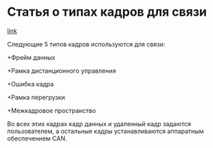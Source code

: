 # Статья о типах кадров для связи

[link](https://blog.csdn.net/shanghaiqianlun/article/details/1791154)

Следующие 5 типов кадров используются для связи:

+Фрейм данных

+Рамка дистанционного управления

+Ошибка кадра

+Рамка перегрузки

+Межкадровое пространство

Во всех этих кадрах кадр данных и удаленный кадр задаются пользователем, а остальные кадры устанавливаются аппаратным обеспечением CAN.
